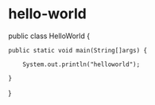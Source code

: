 # hello-world

public class HelloWorld {
	
	public static void main(String[]args) {
		
		System.out.println("helloworld");
		
	}
}
